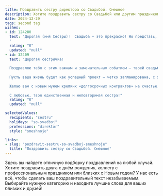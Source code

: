 ```yaml
---
title: Поздравить сестру директора со Свадьбой. Смешное
description: Хотите поздравить сестру со Свадьбой или другим праздником? Наш ИИ создаст незабываемое поздравление, а вы обязательно выделитесь среди других.  
date: 2024-12-29
tags: second tag
wishes:
- id: 124280
  text: "Дорогая (имя Сестры)!  Свадьба – это прекрасно! Но представь, теперь тебе придётся руководить не только компанией, но и целым семейным хозяйством!  Желаю тебе мудрости управленца, терпения генерального директора и неиссякаемой любви – лучшего бонуса к семейному контракту!  Пусть ваш семейный бюджет всегда будет в плюсе, а конфликты решаются мирным путём (без применения корпоративных санкций!).  Горько!
  "
  rating: "0"
  updated: "null"
- id: 32409
  text: "Дорогая сестричка!
  
  Поздравляю тебя с этим важным и замечательным событием — твоей свадьбой! Теперь у тебя не только директорский пост, но и статус «замужней дамы»! Надеюсь, что в семейной жизни ты будешь вести переговоры только о любви и счастье, а не о повышении зарплаты и графиках отпусков!
  
  Пусть ваша жизнь будет как успешный проект — четко запланирована, с хорошими результатами и много-много позитивных моментов! Пусть уют в вашем доме будет так же велик, как твоя амбициозная ранг в карьере!
  
  Желаю вам с новым мужем крепких «долгосрочных контрактов» на счастье, взаимопонимание и любовь на долгие годы вперед! Пусть каждый день вашей совместной жизни будет как веселая команда собраний — с смехом, поддержкой и отличным настроением!
  
  С любовью, твоя единственная и неповторимая сестра!"
  rating: "0"
  updated: "null"

selectedValues:
  recipients: "sestru"
  holidays: "so-svadboj"
  professions: "direktor"
  style: "smeshnoje"

links:
- slug: "pozdravit-sestru-so-svadboj-smeshnoje"
  title: "Поздравить сестру со Свадьбой. Смешное"
---
```


Здесь вы найдете отличную подборку поздравлений на любой случай.
Хотите поздравить друга с днём рождения, коллегу с профессиональным праздником или близких с Новым годом? У нас есть всё, чтобы сделать ваш поздравительный текст незабываемым. Выбирайте нужную категорию и находите лучшие слова для ваших близких и друзей!

